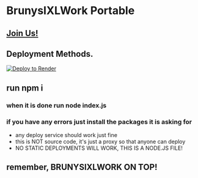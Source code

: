 # BrunysIXLWork Portable

## [Join Us!](https://discord.gg/Sjt6SWX3Xg)

## Deployment Methods.

[![Deploy to Render](https://render.com/images/deploy-to-render-button.svg)](https://dashboard.render.com/blueprint/new?repo=https%3A%2F%2Fgithub.com%2Fbrunyssite%2FBrunysIXLWork-Portable)

## run npm i

### when it is done run node index.js
### if you have any errors just install the packages it is asking for

- any deploy service should work just fine
- this is NOT source code, it's just a proxy so that anyone can deploy
- NO STATIC DEPLOYMENTS WILL WORK, THIS IS A NODE.JS FILE!

## remember, BRUNYSIXLWORK ON TOP!
